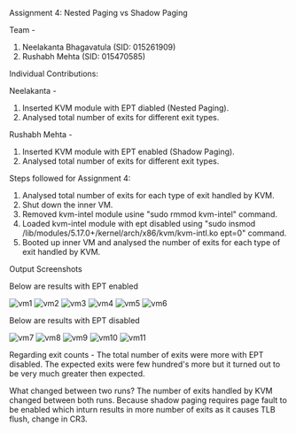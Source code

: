 Assignment 4: Nested Paging vs Shadow Paging

Team - 
1. Neelakanta Bhagavatula (SID: 015261909)
2. Rushabh Mehta (SID: 015470585)

Individual Contributions:

Neelakanta -
  1. Inserted KVM module with EPT diabled (Nested Paging).
  2. Analysed total number of exits for different exit types.

Rushabh Mehta -
  1. Inserted KVM module with EPT enabled (Shadow Paging).
  2. Analysed total number of exits for different exit types.

Steps followed for Assignment 4:
  1. Analysed total number of exits for each type of exit handled by KVM.
  2. Shut down the inner VM.
  3. Removed kvm-intel module usine "sudo rmmod kvm-intel" command.
  4. Loaded kvm-intel module with ept disabled using "sudo insmod /lib/modules/5.17.0+/kernel/arch/x86/kvm/kvm-intl.ko ept=0" command.
  5. Booted up inner VM and analysed the number of exits for each type of exit handled by KVM.

Output Screenshots

Below are results with EPT enabled

![vm1](https://user-images.githubusercontent.com/98799930/166089949-91ac4c48-2e34-4353-be7e-a1f8b6c7607d.PNG)
![vm2](https://user-images.githubusercontent.com/98799930/166089951-1c7cb5b2-4fca-4d3f-891c-cf827b49f41a.PNG)
![vm3](https://user-images.githubusercontent.com/98799930/166089953-f2dceea2-599c-43d9-b299-6cdaa2ee1439.PNG)
![vm4](https://user-images.githubusercontent.com/98799930/166089956-f1cd157c-9cec-4774-8615-ee82fa6e0f1f.PNG)
![vm5](https://user-images.githubusercontent.com/98799930/166089957-0176ee4f-37cf-4a71-bc59-2f1c6b7743a1.PNG)
![vm6](https://user-images.githubusercontent.com/98799930/166089960-b2849fe1-1592-4a55-b2cc-5cf5ead020e3.PNG)

Below are results with EPT disabled

![vm7](https://user-images.githubusercontent.com/98799930/166089974-2267175a-eff2-460b-a678-2b317b4efb7a.PNG)
![vm8](https://user-images.githubusercontent.com/98799930/166089976-9c755455-b5f7-40c4-945b-523b5119434b.PNG)
![vm9](https://user-images.githubusercontent.com/98799930/166089977-51a99c40-d6e1-4e4f-b0ee-276ded553818.PNG)
![vm10](https://user-images.githubusercontent.com/98799930/166089978-22f9443c-acf2-4562-b502-1e2334e1ab5f.PNG)
![vm11](https://user-images.githubusercontent.com/98799930/166089979-8a5378e7-28f2-4ea7-bdb4-0729cde8f7aa.PNG)

Regarding exit counts -
  The total number of exits were more with EPT disabled. The expected exits were few hundred's more but it turned out to be very much greater then expected.
  
What changed between two runs?
  The number of exits handled by KVM changed between both runs. Because shadow paging requires page fault to be enabled which inturn results in more number of exits as it causes TLB flush, change in CR3.
